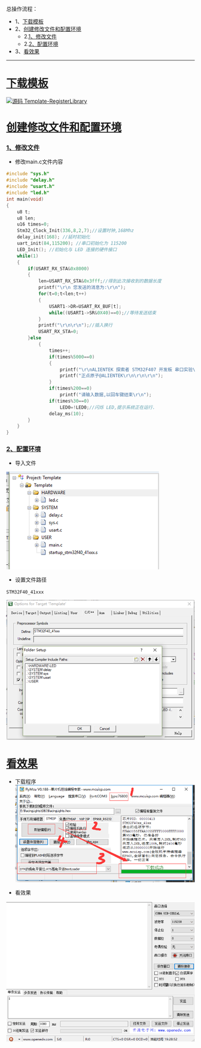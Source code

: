 总操作流程：
- 1、[下载模板](#STM-M4-01)
- 2、[创建修改文件和配置环境](#STM-M4-02)
    - 2.[1、修改文件](#STM-M4-02-01)
    - 2.[2、配置环境](#STM-M4-02-02)
- 3、[看效果](#STM-M4-03)

***

# <a name="STM-M4-01" href="#" >下载模板</a>

[![](https://img.shields.io/badge/源码-Template--RegisterLibrary-blue.svg "源码 Template-RegisterLibrary")](https://github.com/lidekai/Template-RegisterLibrary.git)

# <a name="STM-M4-02" href="#" >创建修改文件和配置环境</a>

### <a name="STM-M4-02-01" href="#" >1、修改文件</a>

- 修改main.c文件内容

```c
#include "sys.h"
#include "delay.h"
#include "usart.h"
#include "led.h"
int main(void)
{
    u8 t;
    u8 len;
    u16 times=0;
    Stm32_Clock_Init(336,8,2,7);//设置时钟,168Mhz
    delay_init(168); //延时初始化
    uart_init(84,115200); //串口初始化为 115200
    LED_Init(); //初始化与 LED 连接的硬件接口
    while(1)
    {
        if(USART_RX_STA&0x8000)
        {
            len=USART_RX_STA&0x3fff;//得到此次接收到的数据长度
            printf("\r\n 您发送的消息为:\r\n");
            for(t=0;t<len;t++)
            {
                USART1->DR=USART_RX_BUF[t];
                while((USART1->SR&0X40)==0);//等待发送结束
            }
            printf("\r\n\r\n");//插入换行
            USART_RX_STA=0;
        }else
            {
                times++;
                if(times%5000==0)
                {
                    printf("\r\nALIENTEK 探索者 STM32F407 开发板 串口实验\r\n");
                    printf("正点原子@ALIENTEK\r\n\r\n\r\n");
                }
                if(times%200==0)
                    printf("请输入数据,以回车键结束\r\n");
                if(times%30==0)
                    LED0=!LED0;//闪烁 LED,提示系统正在运行.
                delay_ms(10);
        }
    }
}


```

### <a name="STM-M4-02-02" href="#" >2、配置环境</a>

- 导入文件

![](image/5-1.png)

- 设置文件路径

`STM32F40_41xxx`

![](image/5-2.png)

# <a name="STM-M4-03" href="#" >看效果</a>

- 下载程序
![](image/2-4.png)

- 看效果

![](image/5-3.gif)
